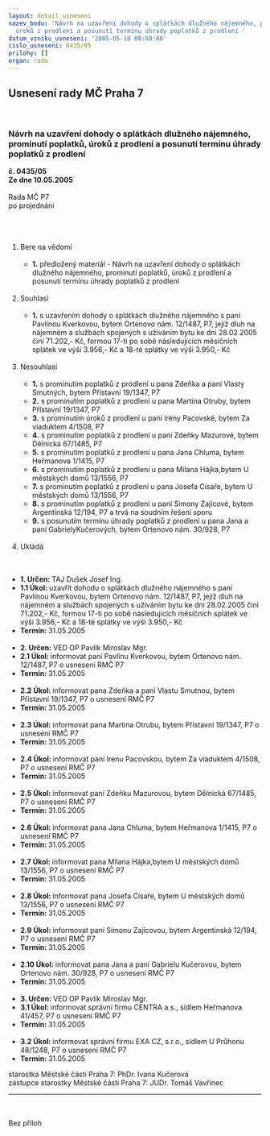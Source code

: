 ```yaml
---
layout: detail_usneseni
nazev_bodu: 'Návrh na uzavření dohody o splátkách dlužného nájemného, prominutí poplatků,
  úroků z prodlení a posunutí termínu úhrady poplatků z prodlení '
datum_vzniku_usneseni: '2005-05-10 00:00:00'
cislo_usneseni: 0435/05
prilohy: []
organ: rada
---
```

<div id="ucUsn_pList" class="usn">
	<span><h2>Usnesení rady MČ Praha 7 </h2>
<br></span><div class="standBody">
<span><h3>Návrh na uzavření dohody o splátkách dlužného nájemného, prominutí poplatků, úroků z prodlení a posunutí termínu úhrady poplatků z prodlení </h3></span><div class="center">
		<strong>č. 0435/05</strong><br>
	</div>
<div class="center">
		<strong>Ze dne 10.05.2005</strong><br><br>
	</div>Rada MČ P7<br>po projednání<br><br><br><ol>
<br><li>Bere na vědomí <br><ul>
<br><li>
<strong>1.</strong> předložený materiál - Návrh na uzavření dohody o splátkách dlužného nájemného, prominutí poplatků, úroků z prodlení a posunutí termínu úhrady poplatků z prodlení </li>
</ul>
<br>
</li>
<li>Souhlasí <br><ul>
<br><li>
<strong>1.</strong> s uzavřením dohody o splátkách dlužného nájemného s paní Pavlínou Kverkovou, bytem Ortenovo nám. 12/1487, P7, jejíž dluh na nájemném a službách spojených s užíváním bytu ke dni 28.02.2005 činí 71.202,- Kč, formou 17-ti po sobě následujících měsíčních splátek ve výši 3.956,- Kč a 18-té splátky ve výši 3.950,- Kč</li>
</ul>
<br>
</li>
<li>Nesouhlasí <br><ul>
<br><li>
<strong>1.</strong> s prominutím poplatků z prodlení u pana Zdeňka a paní Vlasty Smutných, bytem Přístavní 19/1347, P7 <br>
</li>
<li>
<strong>2.</strong> s prominutím poplatků z prodlení u pana Martina Otruby, bytem Přístavní 19/1347, P7 <br>
</li>
<li>
<strong>3.</strong> s prominutím úroků z prodlení u paní Ireny Pacovské, bytem Za viaduktem 4/1508, P7 <br>
</li>
<li>
<strong>4.</strong> s prominutím poplatků z prodlení u paní Zdeňky Mazurové, bytem Dělnická 67/1485, P7 <br>
</li>
<li>
<strong>5.</strong> s prominutím poplatků z prodlení u pana Jana Chluma, bytem Heřmanova 1/1415, P7 <br>
</li>
<li>
<strong>6.</strong> s prominutím poplatků z prodlení u pana Milana Hájka,bytem U městských domů 13/1556, P7 <br>
</li>
<li>
<strong>7.</strong> s prominutím poplatků z prodlení u pana Josefa Císaře, bytem U městských domů 13/1556, P7 <br>
</li>
<li>
<strong>8.</strong> s prominutím poplatků z prodlení u paní Simony Zajícové, bytem Argentinská 12/194, P7 a trvá na soudním řešení sporu <br>
</li>
<li>
<strong>9.</strong> s posunutím termínu úhrady poplatků z prodlení u pana Jana a paní GabrielyKučerových, bytem Ortenovo nám. 30/928, P7</li>
</ul>
<br>
</li>
<li>Ukládá </li>
<br>
</ol>
<ul>
<br><li>
<strong>1. Určen: </strong>TAJ Dušek Josef Ing. <br>
</li>
<li>
<strong>1.1 Úkol: </strong>uzavřít dohodu o splátkách dlužného nájemného s paní Pavlínou Kverkovou, bytem Ortenovo nám. 12/1487, P7, jejíž dluh na nájemném a službách spojených s užíváním bytu ke dni 28.02.2005 činí 71.202,- Kč, formou 17-ti po sobě následujících měsíčních splátek ve výši 3.956,- Kč a 18-té splátky ve výši 3.950,- Kč <br>
</li>
<li>
<strong>Termín: </strong>31.05.2005<br><br>
</li>
<li>
<strong>2. Určen: </strong>VED OP Pavlík Miroslav Mgr. <br>
</li>
<li>
<strong>2.1 Úkol: </strong>informovat paní Pavlínu Kverkovou, bytem Ortenovo nám. 12/1487, P7 o usnesení RMČ P7 <br>
</li>
<li>
<strong>Termín: </strong>31.05.2005 <br><br>
</li>
<li>
<strong>2.2 Úkol: </strong>informovat pana Zdeňka a paní Vlastu Smutnou, bytem Přístavní 19/1347, P7 o usnesení RMČ P7 <br>
</li>
<li>
<strong>Termín: </strong>31.05.2005 <br><br>
</li>
<li>
<strong>2.3 Úkol: </strong>informovat pana Martina Otrubu, bytem Přístavní 19/1347, P7 o usnesení RMČ P7 <br>
</li>
<li>
<strong>Termín: </strong>31.05.2005 <br><br>
</li>
<li>
<strong>2.4 Úkol: </strong>informovat paní Irenu Pacovskou, bytem Za viaduktem 4/1508, P7 o usnesení RMČ P7 <br>
</li>
<li>
<strong>Termín: </strong>31.05.2005 <br><br>
</li>
<li>
<strong>2.5 Úkol: </strong>informovat paní Zdeňku Mazurovou, bytem Dělnická 67/1485, P7 o usnesení RMČ P7 <br>
</li>
<li>
<strong>Termín: </strong>31.05.2005 <br><br>
</li>
<li>
<strong>2.6 Úkol: </strong>informovat pana Jana Chluma, bytem Heřmanova 1/1415, P7 o usnesení RMČ P7 <br>
</li>
<li>
<strong>Termín: </strong>31.05.2005 <br><br>
</li>
<li>
<strong>2.7 Úkol: </strong>informovat pana Milana Hájka,bytem U městských domů 13/1556, P7 o usnesení RMČ P7 <br>
</li>
<li>
<strong>Termín: </strong>31.05.2005 <br><br>
</li>
<li>
<strong>2.8 Úkol: </strong>informovat pana Josefa Císaře, bytem U městských domů 13/1556, P7 o usnesení RMČ P7 <br>
</li>
<li>
<strong>Termín: </strong>31.05.2005 <br><br>
</li>
<li>
<strong>2.9 Úkol: </strong>informovat paní Simonu Zajícovou, bytem Argentinská 12/194, P7 o usnesení RMČ P7 <br>
</li>
<li>
<strong>Termín: </strong>31.05.2005 <br><br>
</li>
<li>
<strong>2.10 Úkol: </strong>informovat pana Jana a paní Gabrielu Kučerovou, bytem Ortenovo nám. 30/928, P7 o usnesení RMČ P7 <br>
</li>
<li>
<strong>Termín: </strong>31.05.2005<br><br>
</li>
<li>
<strong>3. Určen: </strong>VED OP Pavlík Miroslav Mgr. <br>
</li>
<li>
<strong>3.1 Úkol: </strong>informovat správní firmu CENTRA a.s., sídlem Heřmanova 41/457, P7 o usnesení RMČ P7 <br>
</li>
<li>
<strong>Termín: </strong>31.05.2005 <br><br>
</li>
<li>
<strong>3.2 Úkol: </strong>informovat správní firmu EXA CZ, s.r.o., sídlem U Průhonu 48/1248, P7 o usnesení RMČ P7 <br>
</li>
<li>
<strong>Termín: </strong>31.05.2005</li>
</ul>starostka Městské části Praha 7: PhDr. Ivana Kučerová<br>zástupce starostky Městské části Praha 7: JUDr. Tomáš Vavřinec <br><hr>
<br><br>Bez příloh</div>
</div>